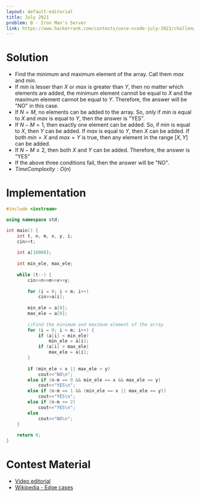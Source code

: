 ```yaml
---
layout: default-editorial
title: July 2021
problem: B - Iron Man's Server
link: https://www.hackerrank.com/contests/uvce-ncode-july-2021/challenges/b-iron-mans-server
---
```

# Solution

- Find the minimum and maximum element of the array. Call them $max$ and $min$.
- If $min$ is lesser than $X$ or $max$ is greater than $Y$, then no matter which elements are added, the minimum element cannot be equal to $X$ and the maximum element cannot be equal to $Y$. Therefore, the answer will be "NO" in this case.
- If $N = M$, no elements can be added to the array. So, only if $min$ is equal to $X$ and $max$ is equal to $Y$, then the answer is "YES".
- If $N-M = 1$, then exactly one element can be added. So, if $min$ is equal to $X$, then $Y$ can be added. If $max$ is equal to $Y$, then $X$ can be added. If both $min = X$ and $max = Y$ is true, then any element in the range $[X, Y]$ can be added.
- If $N-M \ge 2$, then both $X$ and $Y$ can be added. Therefore, the answer is "YES"
- If the above three conditions fail, then the answer will be "NO".
- $Time Complexity: O(n)$

$$$$

# Implementation

```cpp
#include <iostream>

using namespace std;

int main() {
    int t, n, m, x, y, i;
    cin>>t;
    
    int a[10000];
    
    int min_ele, max_ele;
    
    while (t--) {
        cin>>n>>m>>x>>y;
        
        for (i = 0; i < m; i++)
            cin>>a[i];
        
        min_ele = a[0];
        max_ele = a[0];
        
        //Find the minimum and maximum element of the array
        for (i = 0; i < m; i++) {
            if (a[i] < min_ele)
                min_ele = a[i];
            if (a[i] > max_ele)
                max_ele = a[i];
        }
        
        if (min_ele < x || max_ele > y)
            cout<<"NO\n";
        else if (n-m == 0 && min_ele == x && max_ele == y)
            cout<<"YES\n";
        else if (n-m == 1 && (min_ele == x || max_ele == y))
            cout<<"YES\n";
        else if (n-m >= 2)
            cout<<"YES\n";
        else
            cout<<"NO\n";
    }
    
    return 0;
}
```

$$$$

# Contest Material

- [Video editorial](https://www.youtube.com/watch?v=Mvfi9OGX2_c&list=PLMk3wkBiPDIEQS59Ox7il1QH-w6TqCZY8&index=2)
- [Wikipedia - Edge cases](https://en.wikipedia.org/wiki/Edge_case)
